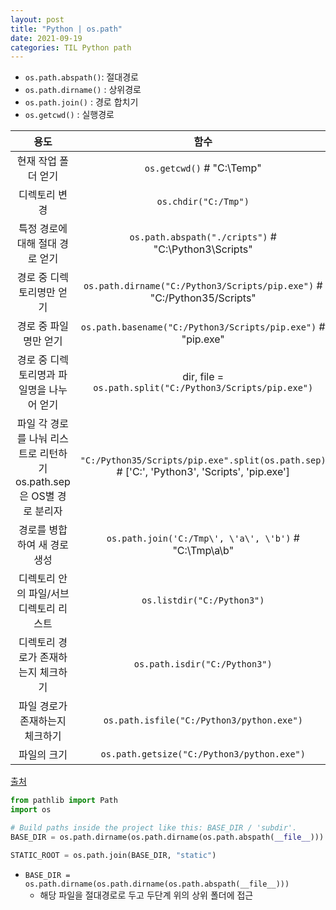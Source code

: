 ```yaml
---
layout: post
title: "Python | os.path"
date: 2021-09-19
categories: TIL Python path
---
```


- `os.path.abspath()`: 절대경로
- `os.path.dirname()` : 상위경로
- `os.path.join()` : 경로 합치기
- `os.getcwd()` : 실행경로

|                                 용도                                 |                                                 함수                                                 |
| :------------------------------------------------------------------: | :--------------------------------------------------------------------------------------------------: |
|                         현재 작업 폴더 얻기                          |                                     `os.getcwd()` # \"C:\Temp\"                                      |
|                            디렉토리 변경                             |                                         `os.chdir("C:/Tmp")`                                         |
|                   특정 경로에 대해 절대 경로 얻기                    |                        `os.path.abspath("./cripts")` # \"C:\Python3\Scripts\"                        |
|                      경로 중 디렉토리명만 얻기                       |              `os.path.dirname("C:/Python3/Scripts/pip.exe")` # \"C:/Python35/Scripts\"               |
|                        경로 중 파일명만 얻기                         |                    `os.path.basename("C:/Python3/Scripts/pip.exe")` # \"pip.exe\"                    |
|              경로 중 디렉토리명과 파일명을 나누어 얻기               |                      dir, file = `os.path.split("C:/Python3/Scripts/pip.exe")`                       |
| 파일 각 경로를 나눠 리스트로 리턴하기 os.path.sep은 OS별 경로 분리자 | `"C:/Python35/Scripts/pip.exe".split(os.path.sep)` # [\'C:\', \'Python3\', \'Scripts\', \'pip.exe\'] |
|                     경로를 병합하여 새 경로 생성                     |                       `os.path.join('C:/Tmp\', \'a\', \'b')` # \"C:\Tmp\a\b\"                        |
|                디렉토리 안의 파일/서브디렉토리 리스트                |                                      `os.listdir("C:/Python3")`                                      |
|                 디렉토리 경로가 존재하는지 체크하기                  |                                    `os.path.isdir("C:/Python3")`                                     |
|                   파일 경로가 존재하는지 체크하기                    |                              `os.path.isfile("C:/Python3/python.exe")`                               |
|                             파일의 크기                              |                              `os.path.getsize("C:/Python3/python.exe")`                              |

[출처](https://itmining.tistory.com/122)

```python
from pathlib import Path
import os

# Build paths inside the project like this: BASE_DIR / 'subdir'.
BASE_DIR = os.path.dirname(os.path.dirname(os.path.abspath(__file__)))

STATIC_ROOT = os.path.join(BASE_DIR, "static")

```

- `BASE_DIR = os.path.dirname(os.path.dirname(os.path.abspath(__file__)))`
  - 해당 파일을 절대경로로 두고 두단계 위의 상위 폴더에 접근
